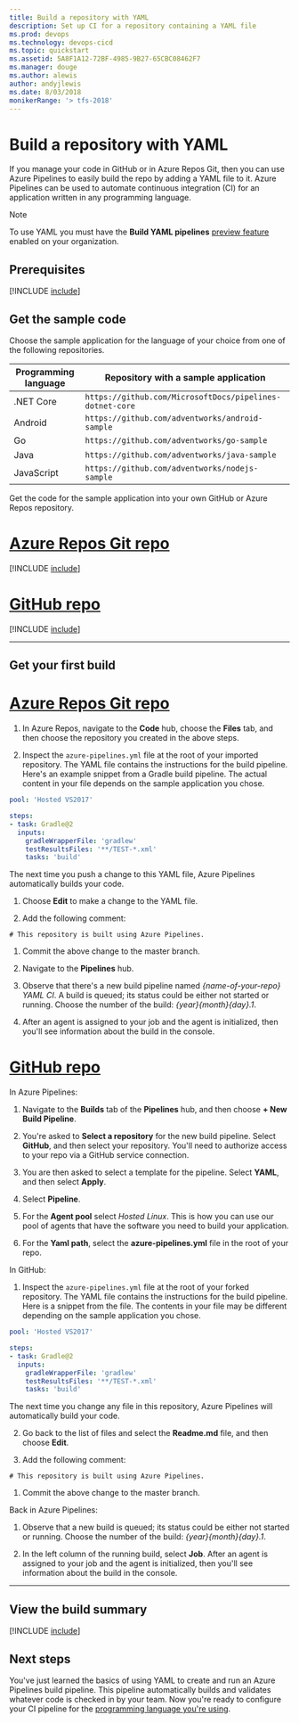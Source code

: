 ```yaml
---
title: Build a repository with YAML
description: Set up CI for a repository containing a YAML file
ms.prod: devops
ms.technology: devops-cicd
ms.topic: quickstart
ms.assetid: 5A8F1A12-72BF-4985-9B27-65CBC08462F7
ms.manager: douge
ms.author: alewis
author: andyjlewis
ms.date: 8/03/2018
monikerRange: '> tfs-2018'
---
```


# Build a repository with YAML

If you manage your code in GitHub or in Azure Repos Git, then you can use Azure Pipelines to easily build the repo by adding a YAML file to it. Azure Pipelines can be used to automate continuous integration (CI) for an application written in any programming language.

> [!NOTE]
> To use YAML you must have the **Build YAML pipelines** [preview feature](../project/navigation/preview-features.md) enabled on your organization.

## Prerequisites

[!INCLUDE [include](_shared/ci-cd-prerequisites-vsts.md)]

## Get the sample code

Choose the sample application for the language of your choice from one of the following repositories.

| Programming language | Repository with a sample application |
|----------------------|----------------------------|
| .NET Core | `https://github.com/MicrosoftDocs/pipelines-dotnet-core` |
| Android | `https://github.com/adventworks/android-sample` |
| Go | `https://github.com/adventworks/go-sample` |
| Java | `https://github.com/adventworks/java-sample` |
| JavaScript | `https://github.com/adventworks/nodejs-sample` |

Get the code for the sample application into your own GitHub or Azure Repos repository.

# [Azure Repos Git repo](#tab/gitvsts)

[!INCLUDE [include](apps/_shared/get-sample-code-vsts.md)]

# [GitHub repo](#tab/github)

[!INCLUDE [include](apps/_shared/get-sample-code-github.md)]

---

## Get your first build

# [Azure Repos Git repo](#tab/gitvsts)

1. In Azure Repos, navigate to the **Code** hub, choose the **Files** tab, and then choose the repository you created in the above steps.

1. Inspect the `azure-pipelines.yml` file at the root of your imported repository. The YAML file contains the instructions for the build pipeline. Here's an example snippet from a Gradle build pipeline. The actual content in your file depends on the sample application you chose.

  ```yaml
  pool: 'Hosted VS2017'

  steps:  
  - task: Gradle@2
    inputs:
      gradleWrapperFile: 'gradlew'
      testResultsFiles: '**/TEST-*.xml'
      tasks: 'build'
  ```

  The next time you push a change to this YAML file, Azure Pipelines automatically builds your code.

1. Choose **Edit** to make a change to the YAML file.

1. Add the following comment:

  ```
  # This repository is built using Azure Pipelines.
  ```

1. Commit the above change to the master branch.

1. Navigate to the **Pipelines** hub.

1. Observe that there's a new build pipeline named _{name-of-your-repo} YAML CI_. A build is queued; its status could be either not started or running. Choose the number of the build: _{year}{month}{day}.1_.

1. After an agent is assigned to your job and the agent is initialized, then you'll see information about the build in the console.

# [GitHub repo](#tab/github)

In Azure Pipelines:

1. Navigate to the **Builds** tab of the **Pipelines** hub, and then choose **+ New Build Pipeline**.

1. You're asked to **Select a repository** for the new build pipeline. Select **GitHub**, and then select your  repository. You'll need to authorize access to your repo via a GitHub service connection.

1. You are then asked to select a template for the pipeline. Select **YAML**, and then select **Apply**.

1. Select **Pipeline**.

1. For the **Agent pool** select _Hosted Linux_. This is how you can use our pool of agents that have the software you need to build your application.

1. For the **Yaml path**, select the **azure-pipelines.yml** file in the root of your repo.

In GitHub:

1. Inspect the `azure-pipelines.yml` file at the root of your forked repository. The YAML file contains the instructions for the build pipeline. Here is a snippet from the file. The contents in your file may be different depending on the sample application you chose.

  ```yaml
  pool: 'Hosted VS2017'

  steps:  
  - task: Gradle@2
    inputs:
      gradleWrapperFile: 'gradlew'
      testResultsFiles: '**/TEST-*.xml'
      tasks: 'build'
  ```

  The next time you change any file in this repository, Azure Pipelines will automatically build your code.

2. Go back to the list of files and select the **Readme.md** file, and then choose **Edit**.

3. Add the following comment:

  ```
  # This repository is built using Azure Pipelines.
  ```

1. Commit the above change to the master branch.

Back in Azure Pipelines:

1. Observe that a new build is queued; its status could be either not started or running. Choose the number of the build: _{year}{month}{day}.1_.

1. In the left column of the running build, select **Job**. After an agent is assigned to your job and the agent is initialized, then you'll see information about the build in the console.

[//]: # (TODO: Add link to GitHub tutorial after advice is added there on authentication)

---

## View the build summary

[!INCLUDE [include](apps/_shared/view-build-summary.md)]

## Next steps

You've just learned the basics of using YAML to create and run an Azure Pipelines build pipeline.
This pipeline automatically builds and validates whatever code is checked in by your team.
Now you're ready to configure your CI pipeline for the [programming language you're using](index.md).
